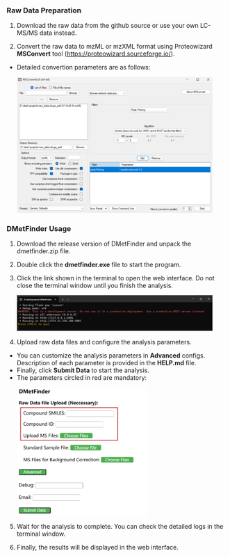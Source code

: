 ### Raw Data Preparation
1. Download the raw data from the github source or use your own LC-MS/MS data instead.

2. Convert the raw data to mzML or mzXML format using Proteowizard **MSConvert** tool (https://proteowizard.sourceforge.io/).
* Detailed convertion parameters are as follows:
<br><p><img src="img/msconvert.png" alt="msconvert" width="450">

### DMetFinder Usage
1. Download the release version of DMetFinder and unpack the dmetfinder.zip file.

2. Double click the **dmetfinder.exe** file to start the program.

3. Click the link shown in the terminal to open the web interface. Do not close the terminal window until you finish the analysis.
<br><p><img src="img/terminal.png" alt="terminal" width="450">

4. Upload raw data files and configure the analysis parameters.
* You can customize the analysis parameters in **Advanced** configs. Description of each parameter is provided in the **HELP.md** file.
* Finally, click **Submit Data** to start the analysis.
* The parameters circled in red are mandatory:
<br><p><img src="img/web_interface.png" alt="webinterface" width="300">

5. Wait for the analysis to complete. You can check the detailed logs in the terminal window.

6. Finally, the results will be displayed in the web interface.
